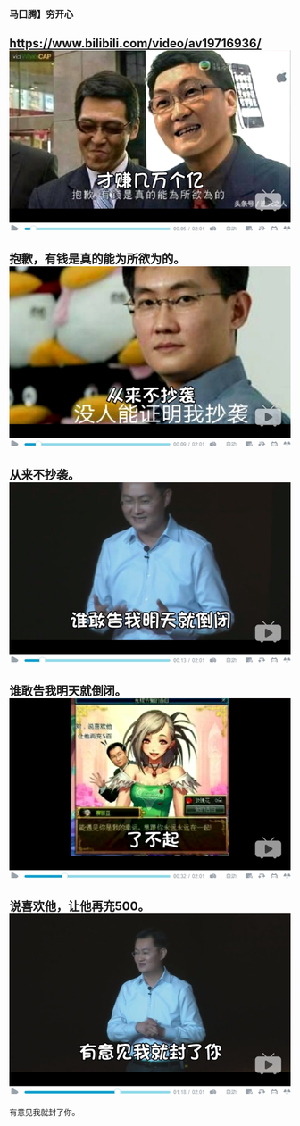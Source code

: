 ### 马囗腾】穷开心
https://www.bilibili.com/video/av19716936/
![](p/抱歉有钱是真的能为所欲为的.jpg)
---
抱歉，有钱是真的能为所欲为的。
![](p/从来不抄袭.jpg)
---
从来不抄袭。
![](p/谁敢告我明天就倒闭.jpg)
---
谁敢告我明天就倒闭。
![](p/说喜欢他让他再充500.jpg)
---
说喜欢他，让他再充500。
![](p/有意见我就封了你.jpg)
---
有意见我就封了你。